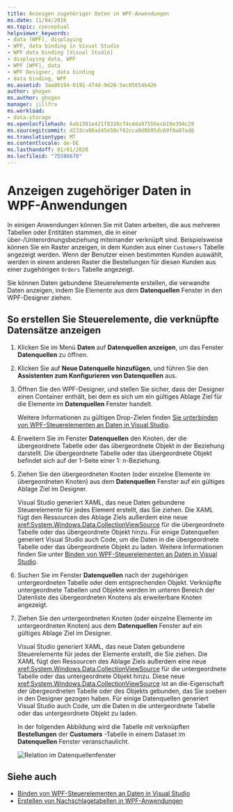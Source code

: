 ```yaml
---
title: Anzeigen zugehöriger Daten in WPF-Anwendungen
ms.date: 11/04/2016
ms.topic: conceptual
helpviewer_keywords:
- data [WPF], displaying
- WPF, data binding in Visual Studio
- WPF data binding [Visual Studio]
- displaying data, WPF
- WPF [WPF], data
- WPF Designer, data binding
- data binding, WPF
ms.assetid: 3aa80194-0191-474d-9d28-5ec05654b426
author: ghogen
ms.author: ghogen
manager: jillfra
ms.workload:
- data-storage
ms.openlocfilehash: 6ab1301e421f8326cf4cdda97556ecb19e394c29
ms.sourcegitcommit: d233ca00ad45e50cf62cca0d0b95dc69f0a87ad6
ms.translationtype: MT
ms.contentlocale: de-DE
ms.lasthandoff: 01/01/2020
ms.locfileid: "75586678"
---
```

# <a name="display-related-data-in-wpf-applications"></a>Anzeigen zugehöriger Daten in WPF-Anwendungen

In einigen Anwendungen können Sie mit Daten arbeiten, die aus mehreren Tabellen oder Entitäten stammen, die in einer über-/Unterordnungsbeziehung miteinander verknüpft sind. Beispielsweise können Sie ein Raster anzeigen, in dem Kunden aus einer `Customers` Tabelle angezeigt werden. Wenn der Benutzer einen bestimmten Kunden auswählt, werden in einem anderen Raster die Bestellungen für diesen Kunden aus einer zugehörigen `Orders` Tabelle angezeigt.

Sie können Daten gebundene Steuerelemente erstellen, die verwandte Daten anzeigen, indem Sie Elemente aus dem **Datenquellen** Fenster in den WPF-Designer ziehen.

## <a name="to-create-controls-that-display-related-records"></a>So erstellen Sie Steuerelemente, die verknüpfte Datensätze anzeigen

1. Klicken Sie im Menü **Daten** auf **Datenquellen anzeigen**, um das Fenster **Datenquellen** zu öffnen.

2. Klicken Sie auf **Neue Datenquelle hinzufügen**, und führen Sie den **Assistenten zum Konfigurieren von Datenquellen** aus.

3. Öffnen Sie den WPF-Designer, und stellen Sie sicher, dass der Designer einen Container enthält, bei dem es sich um ein gültiges Ablage Ziel für die Elemente im **Datenquellen** Fenster handelt.

     Weitere Informationen zu gültigen Drop-Zielen finden [Sie unterbinden von WPF-Steuerelementen an Daten in Visual Studio](../data-tools/bind-wpf-controls-to-data-in-visual-studio.md).

4. Erweitern Sie im Fenster **Datenquellen** den Knoten, der die übergeordnete Tabelle oder das übergeordnete Objekt in der Beziehung darstellt. Die übergeordnete Tabelle oder das übergeordnete Objekt befindet sich auf der 1-Seite einer 1: n-Beziehung.

5. Ziehen Sie den übergeordneten Knoten (oder einzelne Elemente im übergeordneten Knoten) aus dem **Datenquellen** Fenster auf ein gültiges Ablage Ziel im Designer.

     Visual Studio generiert XAML, das neue Daten gebundene Steuerelemente für jedes Element erstellt, das Sie ziehen. Die XAML fügt den Ressourcen des Ablage Ziels außerdem eine neue <xref:System.Windows.Data.CollectionViewSource> für die übergeordnete Tabelle oder das übergeordnete Objekt hinzu. Für einige Datenquellen generiert Visual Studio auch Code, um die Daten in die übergeordnete Tabelle oder das übergeordnete Objekt zu laden. Weitere Informationen finden Sie unter [Binden von WPF-Steuerelementen an Daten in Visual Studio](../data-tools/bind-wpf-controls-to-data-in-visual-studio.md).

6. Suchen Sie im Fenster **Datenquellen** nach der zugehörigen untergeordneten Tabelle oder dem entsprechenden Objekt. Verknüpfte untergeordnete Tabellen und Objekte werden im unteren Bereich der Datenliste des übergeordneten Knotens als erweiterbare Knoten angezeigt.

7. Ziehen Sie den untergeordneten Knoten (oder einzelne Elemente im untergeordneten Knoten) aus dem **Datenquellen** Fenster auf ein gültiges Ablage Ziel im Designer.

     Visual Studio generiert XAML, das neue Daten gebundene Steuerelemente für jedes der Elemente erstellt, die Sie ziehen. Die XAML fügt den Ressourcen des Ablage Ziels außerdem eine neue <xref:System.Windows.Data.CollectionViewSource> für die untergeordnete Tabelle oder das untergeordnete Objekt hinzu. Diese neue <xref:System.Windows.Data.CollectionViewSource> ist an die-Eigenschaft der übergeordneten Tabelle oder des Objekts gebunden, das Sie soeben in den Designer gezogen haben. Für einige Datenquellen generiert Visual Studio auch Code, um die Daten in die untergeordnete Tabelle oder das untergeordnete Objekt zu laden.

     In der folgenden Abbildung wird die Tabelle mit verknüpften **Bestellungen** der **Customers** -Tabelle in einem Dataset im **Datenquellen** Fenster veranschaulicht.

     ![Relation im Datenquellenfenster](../data-tools/media/datasources2.gif)

## <a name="see-also"></a>Siehe auch

- [Binden von WPF-Steuerelementen an Daten in Visual Studio](../data-tools/bind-wpf-controls-to-data-in-visual-studio.md)
- [Erstellen von Nachschlagetabellen in WPF-Anwendungen](../data-tools/create-lookup-tables-in-wpf-applications.md)
